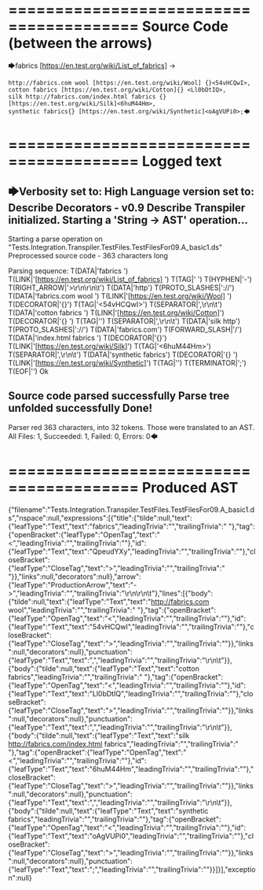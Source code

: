 ========================================
Source Code (between the arrows)
========================================

🡆fabrics [https://en.test.org/wiki/List_of_fabrics] <QpeudYXy> ->

	http://fabrics.com wool [https://en.test.org/wiki/Wool] {}<54vHCQwI>,
	cotton fabrics [https://en.test.org/wiki/Cotton]{} <Ll0bDtIQ>,
	silk http://fabrics.com/index.html fabrics {}[https://en.test.org/wiki/Silk]<6huM44Hm>,
	synthetic fabrics{} [https://en.test.org/wiki/Synthetic]<oAgVUPi0>;🡄

========================================
Logged text
========================================

🡆Verbosity set to: High
Language version set to: Describe Decorators - v0.9
Describe Transpiler initialized.
Starting a 'String -> AST' operation...
------------------------
Starting a parse operation on "Tests.Integration.Transpiler.TestFiles.TestFilesFor09.A_basic1.ds"
Preprocessed source code - 363 characters long

Parsing sequence: T(DATA|'fabrics ') T(LINK|'[https://en.test.org/wiki/List_of_fabrics] ') T(TAG|'<QpeudYXy> ') T(HYPHEN|'-') T(RIGHT_ARROW|'>\r\n\r\n\t') T(DATA|'http') T(PROTO_SLASHES|'://') T(DATA|'fabrics.com wool ') T(LINK|'[https://en.test.org/wiki/Wool] ') T(DECORATOR|'{}') T(TAG|'<54vHCQwI>') T(SEPARATOR|',\r\n\t') T(DATA|'cotton fabrics ') T(LINK|'[https://en.test.org/wiki/Cotton]') T(DECORATOR|'{} ') T(TAG|'<Ll0bDtIQ>') T(SEPARATOR|',\r\n\t') T(DATA|'silk http') T(PROTO_SLASHES|'://') T(DATA|'fabrics.com') T(FORWARD_SLASH|'/') T(DATA|'index.html fabrics ') T(DECORATOR|'{}') T(LINK|'[https://en.test.org/wiki/Silk]') T(TAG|'<6huM44Hm>') T(SEPARATOR|',\r\n\t') T(DATA|'synthetic fabrics') T(DECORATOR|'{} ') T(LINK|'[https://en.test.org/wiki/Synthetic]') T(TAG|'<oAgVUPi0>') T(TERMINATOR|';') T(EOF|'<EOF>') Ok

Source code parsed successfully
Parse tree unfolded successfully
Done!
------------------------
Parser red 363 characters, into 32 tokens.
Those were translated to an AST.
All Files: 1, Succeeded: 1, Failed: 0, Errors: 0🡄

========================================
Produced AST
========================================

{"filename":"Tests.Integration.Transpiler.TestFiles.TestFilesFor09.A_basic1.ds","nspace":null,"expressions":[{"title":{"tilde":null,"text":{"leafType":"Text","text":"fabrics","leadingTrivia":"","trailingTrivia":" "},"tag":{"openBracket":{"leafType":"OpenTag","text":"<","leadingTrivia":"","trailingTrivia":""},"id":{"leafType":"Text","text":"QpeudYXy","leadingTrivia":"","trailingTrivia":""},"closeBracket":{"leafType":"CloseTag","text":">","leadingTrivia":"","trailingTrivia":" "}},"links":null,"decorators":null},"arrow":{"leafType":"ProductionArrow","text":"->","leadingTrivia":"","trailingTrivia":"\r\n\r\n\t"},"lines":[{"body":{"tilde":null,"text":{"leafType":"Text","text":"http://fabrics.com wool","leadingTrivia":"","trailingTrivia":" "},"tag":{"openBracket":{"leafType":"OpenTag","text":"<","leadingTrivia":"","trailingTrivia":""},"id":{"leafType":"Text","text":"54vHCQwI","leadingTrivia":"","trailingTrivia":""},"closeBracket":{"leafType":"CloseTag","text":">","leadingTrivia":"","trailingTrivia":""}},"links":null,"decorators":null},"punctuation":{"leafType":"Text","text":",","leadingTrivia":"","trailingTrivia":"\r\n\t"}},{"body":{"tilde":null,"text":{"leafType":"Text","text":"cotton fabrics","leadingTrivia":"","trailingTrivia":" "},"tag":{"openBracket":{"leafType":"OpenTag","text":"<","leadingTrivia":"","trailingTrivia":""},"id":{"leafType":"Text","text":"Ll0bDtIQ","leadingTrivia":"","trailingTrivia":""},"closeBracket":{"leafType":"CloseTag","text":">","leadingTrivia":"","trailingTrivia":""}},"links":null,"decorators":null},"punctuation":{"leafType":"Text","text":",","leadingTrivia":"","trailingTrivia":"\r\n\t"}},{"body":{"tilde":null,"text":{"leafType":"Text","text":"silk http://fabrics.com/index.html fabrics","leadingTrivia":"","trailingTrivia":" "},"tag":{"openBracket":{"leafType":"OpenTag","text":"<","leadingTrivia":"","trailingTrivia":""},"id":{"leafType":"Text","text":"6huM44Hm","leadingTrivia":"","trailingTrivia":""},"closeBracket":{"leafType":"CloseTag","text":">","leadingTrivia":"","trailingTrivia":""}},"links":null,"decorators":null},"punctuation":{"leafType":"Text","text":",","leadingTrivia":"","trailingTrivia":"\r\n\t"}},{"body":{"tilde":null,"text":{"leafType":"Text","text":"synthetic fabrics","leadingTrivia":"","trailingTrivia":""},"tag":{"openBracket":{"leafType":"OpenTag","text":"<","leadingTrivia":"","trailingTrivia":""},"id":{"leafType":"Text","text":"oAgVUPi0","leadingTrivia":"","trailingTrivia":""},"closeBracket":{"leafType":"CloseTag","text":">","leadingTrivia":"","trailingTrivia":""}},"links":null,"decorators":null},"punctuation":{"leafType":"Text","text":";","leadingTrivia":"","trailingTrivia":""}}]}],"exception":null}